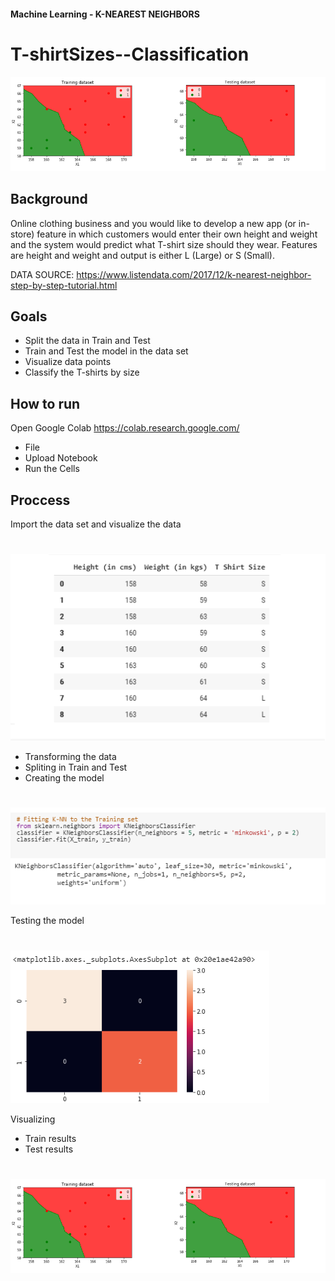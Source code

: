 #### Machine Learning - K-NEAREST NEIGHBORS

# T-shirtSizes--Classification

![x](images/ts4.png)

## Background

Online clothing business and you would like to develop a new app (or in-store) feature in which customers would enter their own height and weight and the system would predict what T-shirt size should they wear. Features are height and weight and output is either L (Large) or S (Small).


DATA SOURCE: https://www.listendata.com/2017/12/k-nearest-neighbor-step-by-step-tutorial.html


## Goals

* Split the data in Train and Test
* Train and Test the model in the data set
* Visualize data points
* Classify the T-shirts by size


## How to run 

Open Google Colab https://colab.research.google.com/
* File
* Upload Notebook
* Run the Cells


## Proccess

Import the data set and visualize the data
#   
![fb](images/ts1.png)

* Transforming the data
* Spliting in Train and Test 
* Creating the model
#  
![fb](images/ts2.png)

Testing the model
#  
![fb](images/ts3.png)

Visualizing
* Train results
* Test results
#  
![fb](images/ts4.png)
